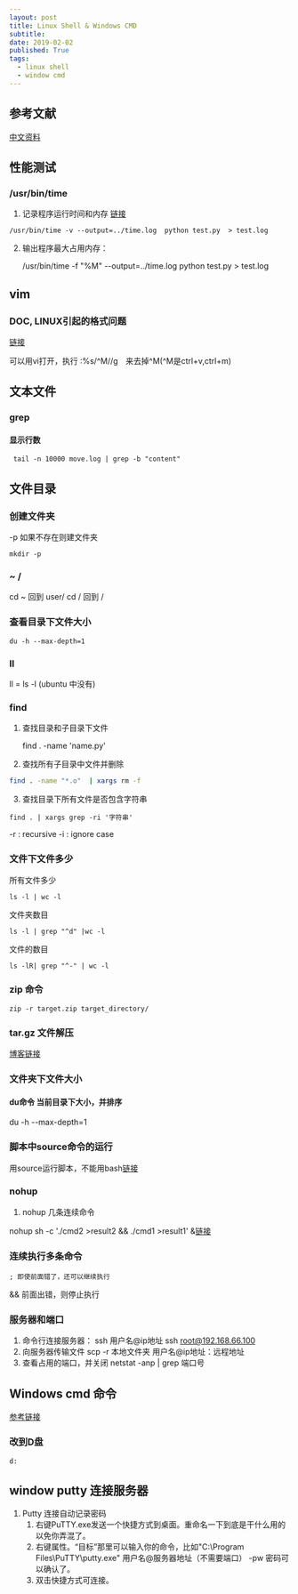 ```yaml
---
layout: post
title: Linux Shell & Windows CMD
subtitle:
date: 2019-02-02
published: True
tags:
  - linux shell
  - window cmd
---
```

## 参考文献
[中文资料](http://www.runoob.com/linux/linux-shell.html)
## 性能测试
### /usr/bin/time
1. 记录程序运行时间和内存 [链接](https://gist.github.com/tkuchiki/4b77005cc64426b28c3d)
```
/usr/bin/time -v --output=../time.log  python test.py  > test.log 
```

2. 输出程序最大占用内存：

    /usr/bin/time -f "%M" --output=../time.log python test.py > test.log




## vim
### DOC, LINUX引起的格式问题
[链接](https://www.zhihu.com/question/22130727)

可以用vi打开，执行 :%s/^M//g　来去掉^M(^M是ctrl+v,ctrl+m) 

## 文本文件
### grep
#### 显示行数
```
 tail -n 10000 move.log | grep -b "content"
```

#### 

## 文件目录

### 创建文件夹
-p  如果不存在则建文件夹
```
mkdir -p 
```
### ~  /
cd ~     回到 user/
cd /     回到 /
### 查看目录下文件大小
`du -h --max-depth=1` 
### ll
ll =  ls -l   (ubuntu 中没有)


### find
1.  查找目录和子目录下文件

    find . -name 'name.py'
2. 查找所有子目录中文件并删除
```bash
find . -name "*.o"  | xargs rm -f
``` 
3. 查找目录下所有文件是否包含字符串
```
find . | xargs grep -ri '字符串'
```
-r : recursive
-i : ignore case 


### 文件下文件多少
所有文件多少

    ls -l | wc -l

文件夹数目

    ls -l | grep "^d" |wc -l

文件的数目

    ls -lR| grep "^-" | wc -l
### zip 命令

    zip -r target.zip target_directory/

### tar.gz 文件解压
[博客链接](https://blog.csdn.net/maray/article/details/4312768)
### 文件夹下文件大小

#### du命令 当前目录下大小，并排序
du -h --max-depth=1
### 脚本中source命令的运行
用source运行脚本，不能用bash[链接](https://blog.csdn.net/jiajianjunneusoft/article/details/7168405)

### nohup 
1. nohup 几条连续命令

nohup sh -c './cmd2 >result2 && ./cmd1 >result1' &[链接](https://unix.stackexchange.com/questions/67221/running-multiple-nohup-commands-in-background)

### 连续执行多条命令
    ; 即使前面错了，还可以继续执行
&& 前面出错，则停止执行

### 服务器和端口
1. 命令行连接服务器：  ssh 用户名@ip地址
    ssh root@192.168.66.100
2. 向服务器传输文件  scp -r 本地文件夹 用户名@ip地址：远程地址
3. 查看占用的端口，并关闭   netstat -anp | grep 端口号



## Windows cmd 命令
[参考链接](https://www.digitalcitizen.life/command-prompt-how-use-basic-commands)
### 改到D盘

    d:
    
## window putty 连接服务器
1. Putty 连接自动记录密码
    1.  右键PuTTY.exe发送一个快捷方式到桌面。重命名一下到底是干什么用的以免你弄混了。
    2.  右键属性。“目标”那里可以输入你的命令，比如"C:\Program Files\PuTTY\putty.exe" 用户名@服务器地址（不需要端口） -pw 密码可以确认了。
    3.  双击快捷方式可连接。